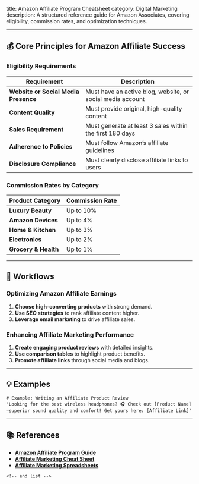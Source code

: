 title: Amazon Affiliate Program Cheatsheet
category: Digital Marketing
description: A structured reference guide for Amazon Associates, covering eligibility, commission rates, and optimization techniques.

---

## 💰 **Core Principles for Amazon Affiliate Success**

### **Eligibility Requirements**

| Requirement                                | Description                                                |
| ------------------------------------------ | ---------------------------------------------------------- |
| **Website or Social Media Presence** | Must have an active blog, website, or social media account |
| **Content Quality**                  | Must provide original, high-quality content                |
| **Sales Requirement**                | Must generate at least 3 sales within the first 180 days   |
| **Adherence to Policies**            | Must follow Amazon’s affiliate guidelines                 |
| **Disclosure Compliance**            | Must clearly disclose affiliate links to users             |

### **Commission Rates by Category**

| Product Category           | Commission Rate |
| -------------------------- | --------------- |
| **Luxury Beauty**    | Up to 10%       |
| **Amazon Devices**   | Up to 4%        |
| **Home & Kitchen**   | Up to 3%        |
| **Electronics**      | Up to 2%        |
| **Grocery & Health** | Up to 1%        |

---

## 🔄 **Workflows**

### **Optimizing Amazon Affiliate Earnings**

1. **Choose high-converting products** with strong demand.
2. **Use SEO strategies** to rank affiliate content higher.
3. **Leverage email marketing** to drive affiliate sales.

### **Enhancing Affiliate Marketing Performance**

1. **Create engaging product reviews** with detailed insights.
2. **Use comparison tables** to highlight product benefits.
3. **Promote affiliate links** through social media and blogs.

---

## 💡 **Examples**

```plaintext
# Example: Writing an Affiliate Product Review
"Looking for the best wireless headphones? 🎧 Check out [Product Name]—superior sound quality and comfort! Get yours here: [Affiliate Link]"  
```

---

## 📚 **References**

- **[Amazon Affiliate Program Guide](https://bloggingfornewbloggers.com/amazon-affiliate-program-for-beginners-dos-donts/)**
- **[Affiliate Marketing Cheat Sheet](https://affiliatemarketingmentorsonline.com/affiliate-marketing-cheat-sheet/)**
- **[Affiliate Marketing Spreadsheets](https://monetize.info/affiliate-marketing-spreadsheets/)**

```
<!-- end list -->
```